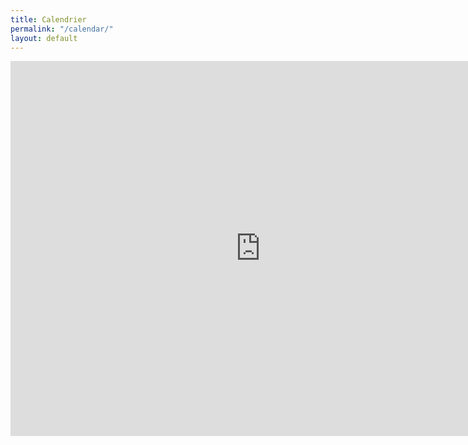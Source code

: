 ```yaml
---
title: Calendrier
permalink: "/calendar/"
layout: default
---
```


<div class="span9">
	<iframe src="https://calendar.google.com/calendar/embed?src=startech.ouest%40gmail.com&ctz=Europe%2FParis" style="border: 0" width="800" height="600" frameborder="0" scrolling="no"></iframe>
</div>
